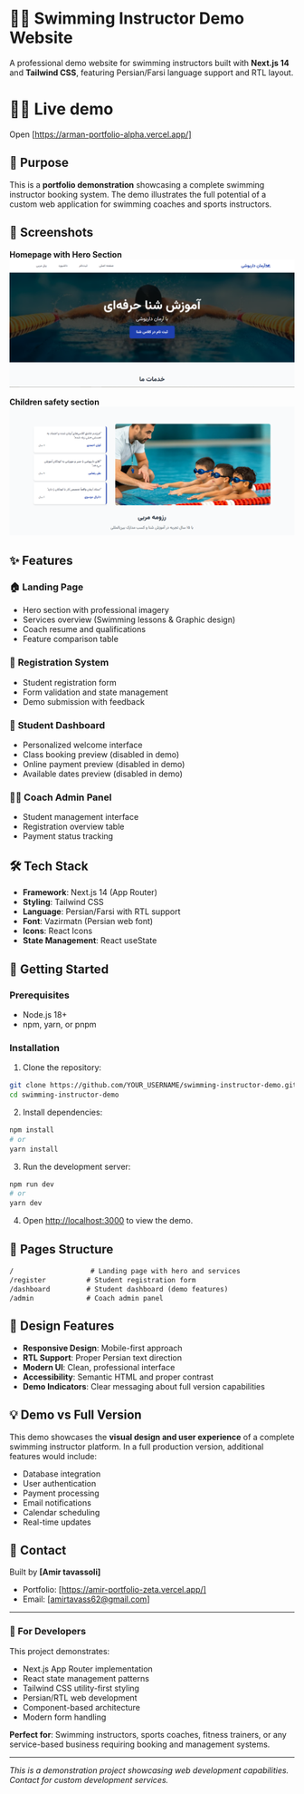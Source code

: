 # 🏊‍♂️ Swimming Instructor Demo Website

A professional demo website for swimming instructors built with **Next.js 14** and **Tailwind CSS**, featuring Persian/Farsi language support and RTL layout.

# 🏊‍♂️ Live demo

Open [https://arman-portfolio-alpha.vercel.app/]

## 🎯 Purpose

This is a **portfolio demonstration** showcasing a complete swimming instructor booking system. The demo illustrates the full potential of a custom web application for swimming coaches and sports instructors.

## 🚀 Screenshots

**Homepage with Hero Section**
![alt text](image.png)

**Children safety section**
![alt text](image-1.png)

## ✨ Features

### 🏠 **Landing Page**

- Hero section with professional imagery
- Services overview (Swimming lessons & Graphic design)
- Coach resume and qualifications
- Feature comparison table

### 📝 **Registration System**

- Student registration form
- Form validation and state management
- Demo submission with feedback

### 👤 **Student Dashboard**

- Personalized welcome interface
- Class booking preview (disabled in demo)
- Online payment preview (disabled in demo)
- Available dates preview (disabled in demo)

### 👨‍🏫 **Coach Admin Panel**

- Student management interface
- Registration overview table
- Payment status tracking

## 🛠 Tech Stack

- **Framework**: Next.js 14 (App Router)
- **Styling**: Tailwind CSS
- **Language**: Persian/Farsi with RTL support
- **Font**: Vazirmatn (Persian web font)
- **Icons**: React Icons
- **State Management**: React useState

## 🚀 Getting Started

### Prerequisites

- Node.js 18+
- npm, yarn, or pnpm

### Installation

1. Clone the repository:

```bash
git clone https://github.com/YOUR_USERNAME/swimming-instructor-demo.git
cd swimming-instructor-demo
```

2. Install dependencies:

```bash
npm install
# or
yarn install
```

3. Run the development server:

```bash
npm run dev
# or
yarn dev
```

4. Open [http://localhost:3000](http://localhost:3000) to view the demo.

## 📱 Pages Structure

```
/                   # Landing page with hero and services
/register          # Student registration form
/dashboard         # Student dashboard (demo features)
/admin             # Coach admin panel
```

## 🎨 Design Features

- **Responsive Design**: Mobile-first approach
- **RTL Support**: Proper Persian text direction
- **Modern UI**: Clean, professional interface
- **Accessibility**: Semantic HTML and proper contrast
- **Demo Indicators**: Clear messaging about full version capabilities

## 💡 Demo vs Full Version

This demo showcases the **visual design and user experience** of a complete swimming instructor platform. In a full production version, additional features would include:

- Database integration
- User authentication
- Payment processing
- Email notifications
- Calendar scheduling
- Real-time updates

<!-- ## 🌐 Live Demo

[View Live Demo](https://your-demo-url.vercel.app) *(Deploy to add link)* -->

## 📧 Contact

Built by **[Amir tavassoli]**

- Portfolio: [https://amir-portfolio-zeta.vercel.app/]
- Email: [amirtavass62@gmail.com]

---

### 🔧 For Developers

This project demonstrates:

- Next.js App Router implementation
- React state management patterns
- Tailwind CSS utility-first styling
- Persian/RTL web development
- Component-based architecture
- Modern form handling

**Perfect for**: Swimming instructors, sports coaches, fitness trainers, or any service-based business requiring booking and management systems.

---

_This is a demonstration project showcasing web development capabilities. Contact for custom development services._
